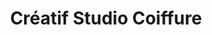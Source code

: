 ---
title: "Créatif Studio Coiffure"
url: /croissy-sur-seine/creatif-studio-coiffure/
shop: coiffeur
---
